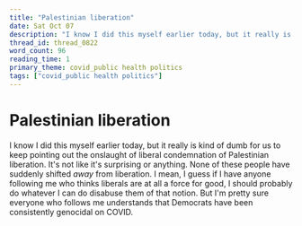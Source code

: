 ```yaml
---
title: "Palestinian liberation"
date: Sat Oct 07
description: "I know I did this myself earlier today, but it really is kind of dumb for us to keep pointing out the onslaught of liberal condemnation of Palestinian..."
thread_id: thread_0822
word_count: 96
reading_time: 1
primary_theme: covid_public health politics
tags: ["covid_public health politics"]
---
```


# Palestinian liberation

I know I did this myself earlier today, but it really is kind of dumb for us to keep pointing out the onslaught of liberal condemnation of Palestinian liberation. It's not like it's surprising or anything. None of these people have suddenly shifted *away* from liberation. I mean, I guess if I have anyone following me who thinks liberals are at all a force for good, I should probably do whatever I can do disabuse them of that notion. But I'm pretty sure everyone who follows me understands that Democrats have been consistently genocidal on COVID.